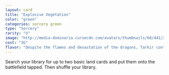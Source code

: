 ```yaml
---
layout: card
title: "Explosive Vegetation"
color: "green"
categories: sorcery green
type: "Sorcery"
rarity: "U"
image: "http://media-dominaria.cursecdn.com/avatars/thumbnails/68/441/200/283/635618521529064133.png"
cost: "3G"
flavor: "Despite the flames and devastation of the dragons, Tarkir continued to thrive."
---
```


Search your library for up to two basic land cards and put them onto the battlefield tapped. Then shuffle your library.
